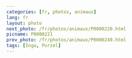 ```yaml
---
categories: [fr, photos, animaux]
lang: fr
layout: photo
next_photo: /fr/photos/animaux/P0000220.html
picname: P0000221
prev_photo: /fr/photos/animaux/P0000249.html
tags: [Ingo, Purzel]
---
```

